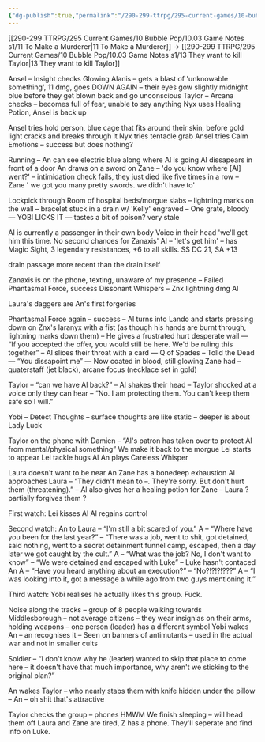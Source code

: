 ```yaml
---
{"dg-publish":true,"permalink":"/290-299-ttrpg/295-current-games/10-bubble-pop/10-03-game-notes-s1/12-things-are-coming-together/","dgHomeLink":true,"dgPassFrontmatter":false,"dgShowBacklinks":true,"dgShowLocalGraph":false,"dgShowInlineTitle":true}
---
```



[[290-299 TTRPG/295 Current Games/10 Bubble Pop/10.03 Game Notes s1/11 To Make a Murderer|11 To Make a Murderer]] -> [[290-299 TTRPG/295 Current Games/10 Bubble Pop/10.03 Game Notes s1/13 They want to kill Taylor|13 They want to kill Taylor]]

Ansel – Insight checks Glowing Alanis – gets a blast of 'unknowable something', 11 dmg, goes DOWN AGAIN – their eyes gow slightly midnight blue before they get blown back and go unconscious Taylor – Arcana checks – becomes full of fear, unable to say anything Nyx uses Healing Potion, Ansel is back up

Ansel tries hold person, blue cage that fits around their skin, before gold light cracks and breaks through it Nyx tries tentacle grab Ansel tries Calm Emotions – success but does nothing?

Running – An can see electric blue along where Al is going Al dissapears in front of a door An draws on a sword on Zane – 'do you know where [Al] went?' – intimidation check fails, they just died like five times in a row – Zane ' we got you many pretty swords. we didn't have to'

Lockpick through Room of hospital beds/morgue slabs – lightning marks on the wall – bracelet stuck in a drain w/ 'Kelly' engraved – One grate, bloody — YOBI LICKS IT — tastes a bit of poison? very stale

Al is currently a passenger in their own body Voice in their head 'we'll get him this time. No second chances for Zanaxis' Al – 'let's get him' – has Magic Sight, 3 legendary resistances, +6 to all skills. SS DC 21, SA +13

drain passage more recent than the drain itself

Zanaxis is on the phone, texting, unaware of my presence – Failed Phantasmal Force, success Dissonant Whispers – Znx lightning dmg Al

Laura's daggers are An's first forgeries

Phantasmal Force again – success – Al turns into Lando and starts pressing down on Znx's laranyx with a fist (as though his hands are burnt through, lightning marks down them) – He gives a frustrated hurt desperate wail — “If you accepted the offer, you would still be here. We'd be ruling this together” – Al slices their throat with a card — Q of Spades – Tolld the Dead — “You dissapoint me” — Now coated in blood, still glowing Zane had – quaterstaff (jet black), arcane focus (necklace set in gold)

Taylor – “can we have Al back?” – Al shakes their head – Taylor shocked at a voice only they can hear – “No. I am protecting them. You can't keep them safe so I will.”

Yobi – Detect Thoughts – surface thoughts are like static – deeper is about Lady Luck

Taylor on the phone with Damien – “Al's patron has taken over to protect Al from mental/physical something” We make it back to the morgue Lei starts to appear Lei tackle hugs Al An plays Careless Whisper

Laura doesn't want to be near An Zane has a bonedeep exhaustion Al approaches Laura – “They didn't mean to –. They're sorry. But don't hurt them (threatening).” – Al also gives her a healing potion for Zane – Laura ? partially forgives them ?

First watch: Lei kisses Al Al regains control

Second watch: An to Laura – “I'm still a bit scared of you.” A – “Where have you been for the last year?” – “There was a job, went to shit, got detained, said nothing, went to a secret detainment funnel camp, escaped, then a day later we got caught by the cult.” A – “What was the job? No, I don't want to know” – “We were detained and escaped with Luke” – Luke hasn't contaced An A – “Have you heard anything about an execution?” – “No?!?!?!???” A – “I was looking into it, got a message a while ago from two guys mentioning it.”

Third watch: Yobi realises he actually likes this group. Fuck.

Noise along the tracks – group of 8 people walking towards Middlesborough – not average citizens – they wear insignias on their arms, holding weapons – one person (leader) has a different symbol Yobi wakes An – an recognises it – Seen on banners of antimutants – used in the actual war and not in smaller cults

Soldier – “I don't know why he (leader) wanted to skip that place to come here – it doesn't have that much importance, why aren't we sticking to the original plan?”

An wakes Taylor – who nearly stabs them with knife hidden under the pillow – An – oh shit that's attractive

Taylor checks the group – phones HMWM We finish sleeping – will head them off Laura and Zane are tired, Z has a phone. They'll seperate and find info on Luke.